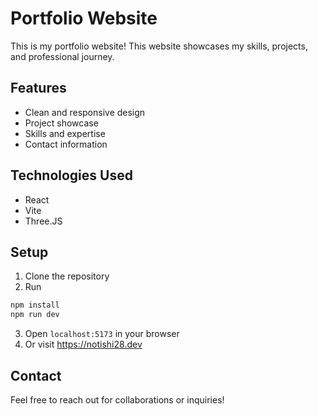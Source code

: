 # Portfolio Website

This is my portfolio website! This website showcases my skills, projects, and professional journey.

## Features
- Clean and responsive design
- Project showcase
- Skills and expertise
- Contact information

## Technologies Used
- React
- Vite
- Three.JS

## Setup
1. Clone the repository
2. Run
```bash
npm install
npm run dev
```
3. Open `localhost:5173` in your browser
4. Or visit https://notishi28.dev

## Contact
Feel free to reach out for collaborations or inquiries!